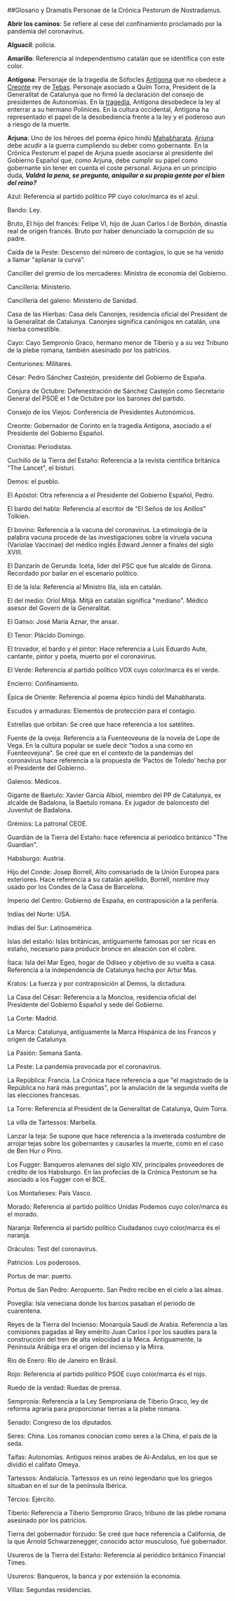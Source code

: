 ##Glosario y Dramatis Personae de la Crónica Pestorum de Nostradamus.

**Abrir los caminos**: Se refiere al cese del confinamiento proclamado por la pandemia del coronavirus.

**Alguacil**: policia.

**Amarillo**: Referencia al independentismo catalán que se identifica con este color.

**Antígona**: Personaje de la tragedia de Sófocles [Antígona](https://es.wikipedia.org/wiki/Ant%C3%ADgona) que no obedece a [Creonte](https://es.wikipedia.org/wiki/Creonte) rey de [Tebas](https://es.wikipedia.org/wiki/Tebas_(Grecia)). Personaje asociado a Quim Torra, President de la Generalitat de Catalunya que no firmó la declaración del consejo de presidentes de Autonomías. En la [tragedia](https://es.wikipedia.org/wiki/Ant%C3%ADgona_(S%C3%B3focles)), Antígona desobedece la ley al enterrar a su hermano Polinices. En la cultura occidental, Antígona ha representado el papel de la desobediencia frente a la ley y el poderoso aun a riesgo de la muerte. 

**Arjuna**: Uno de los héroes del poema épico hindú [Mahabharata](https://es.wikipedia.org/wiki/Mahabh%C3%A1rata). [Arjuna](https://es.wikipedia.org/wiki/Arjuna) debe acudir a la guerra cumpliendo su deber como gobernante. En la Crónica Pestorum el papel de Arjuna puede asociarse al presidente del Gobierno Español que, como Arjuna, debe cumplir su papel como gobernante sin tener en cuenta el coste personal. Arjuna en un principio duda, ***Valdrá la pena, se pregunta, aniquilar a su propia gente por el bien del reino?***

Azul: Referencia al partido político PP cuyo color/marca és el azul.

Bando: Ley.

Bruto, El hijo del francés: Felipe VI, hijo de Juan Carlos I de Borbón, dinastía real de origen francés. Bruto por haber denunciado la corrupción de su padre.

Caída de la Peste: Descenso del número de contagios, lo que se ha venido a llamar "aplanar la curva".

Canciller del gremio de los mercaderes: Ministra de economía del Gobierno.

Cancillería: Ministerio.

Cancillería del galeno: Ministerio de Sanidad.

Casa de las Hierbas: Casa dels Canonjes, residencia oficial del President de la Generalitat de Catalunya. Canonjes significa canónigos en catalán, una hierba comestible.

Cayo: Cayo Sempronio Graco, hermano menor de Tiberio y a su vez Tribuno de la plebe romana, también asesinado por los patricios.

Centuriones: Militares.

César: Pedro Sánchez Castejón, presidente del Gobierno de España.

Conjura de Octubre: Defenestración de Sánchez Castejón como Secretario General del PSOE el 1 de Octubre por los barones del partido.

Consejo de los Viejos: Conferencia de Presidentes Autonómicos.

Creonte: Gobernador de Corinto en la tragedia Antígona, asociado a el Presidente del Gobierno Español.

Cronistas: Periodistas.

Cuchillo de la Tierra del Estaño: Referencia a la revista científica británica "The Lancet", el bisturí.

Demos: el pueblo.

El Apóstol: Otra referencia a el Presidente del Gobierno Español, Pedro.

El bardo del habla: Referencia al escritor de "El Seños de los Anillos" Tolkien.

El bovino: Referencia a la vacuna del coronavirus. La etimología de la palabra vacuna procede de las investigaciones sobre la viruela vacuna (Variolae Vaccinae) del médico inglés Edward Jenner a finales del siglo XVIII.

El Danzarín de Gerunda: Iceta, líder del PSC que fue alcalde de Girona. Recordado por bailar en el escenario político.

El de la Isla: Referencia al Ministro Illa, isla en catalán.

El del medio: Oriol Mitjà. Mitjà en catalán significa "mediano". Médico asesor del Govern de la Generalitat.

El Ganso: José María Aznar, the ansar.

El Tenor: Plácido Domingo.

El trovador, el bardo y el pintor: Hace referencia a Luis Eduardo Aute, cantante, pintor y poeta, muerto por el coronavirus.

El Verde: Referencia al partido político VOX cuyo color/marca és el verde.

Encierro: Confinamiento.

Épica de Oriente: Referencia al poema épico hindú del Mahabharata.

Escudos y armaduras: Elementos de protección para el contagio.

Estrellas que orbitan: Se creé que hace referencia a los satélites.

Fuente de la oveja: Referencia a la Fuenteoveuna de la novela de Lope de Vega. En la cultura popular se suele decir "todos a una como en Fuenteovejuna". Se creé que en el contexto de la pandemias del coronavirus hace referencia a la propuesta de ‘Pactos de Toledo’ hecha por el Presidente del Gobierno.

Galenos: Médicos.

Gigante de Baetulo: Xavier García Albiol, miembro del PP de Catalunya, ex alcalde de Badalona, la Baetulo romana. Ex jugador de baloncesto del Juventut de Badalona.

Grémios: La patronal CEOE.

Guardián de la Tierra del Estaño: hace referencia al periódico británico "The Guardian".

Habsburgo: Austria.

Hijo del Conde: Josep Borrell, Alto comisariado de la Unión Europea para exteriores. Hace referencia a su catalán apellido, Borrell, nombre muy usado por los Condes de la Casa de Barcelona.

Imperio del Centro: Gobierno de España, en contraposición a la periferia.

Indias del Norte: USA.

Indias del Sur: Latinoamérica.

Islas del estaño: Islas británicas, antiguamente famosas por ser ricas en estaño, necesario para producir bronce en aleación con el cobre.

Ítaca: Isla del Mar Egeo, hogar de Odiseo y objetivo de su vuelta a casa. Referencia a la independencia de Catalunya hecha por Artur Mas.

Kratos: La fuerza y por contraposición al Demos, la dictadura.

La Casa del César: Referencia a la Moncloa, residencia oficial del Presidente del Gobierno Español y sede del Gobierno.

La Corte: Madrid.

La Marca: Catalunya, antiguamente la Marca Hispánica de los Francos y origen de Catalunya.

La Pasión: Semana Santa.

La Peste: La pandemia provocada por el coronavirus.

La República: Francia. La Crónica hace referencia a que "el magistrado de la República no hará más preguntas", por la anulación de la segunda vuelta de las elecciones francesas.

La Torre: Referencia al President de la Generalitat de Catalunya, Quim Torra.

La villa de Tartessos: Marbella.

Lanzar la teja: Se supone que hace referencia a la inveterada costumbre de arrojar tejas sobre los gobernantes y causarles la muerte, como en el caso de Ben Hur o Pirro.

Los Fugger: Banqueros alemanes del siglo XIV, principales proveedores de crédito de los Habsburgo. En las profecías de la Crónica Pestorum se ha asociado a los Fugger con el BCE.

Los Montañeses: País Vasco.

Morado: Referencia al partido político Unidas Podemos cuyo color/marca és el morado.

Naranja: Referencia al partido político Ciudadanos cuyo color/marca és el naranja.

Oráculos: Test del coronavirus.

Patricios: Los poderosos.

Portus de mar: puerto.

Portus de San Pedro: Aeropuerto. San Pedro recibe en el cielo a las almas.

Poveglia: Isla veneciana donde los barcos pasaban el periodo de cuarentena.

Reyes de la Tierra del Incienso: Monarquía Saudí de Arabia. Referencia a las comisiones pagadas al Rey emérito Juan Carlos I por los saudíes para la construcción del tren de alta velocidad a la Meca. Antiguamente, la Península Arábiga era el origen del incienso y la Mirra.

Rio de Enero: Rio de Janeiro en Brásil.

Rojo: Referencia al partido político PSOE cuyo color/marca és el rojo.

Ruedo de la verdad: Ruedas de prensa.

Sempronia: Referencia a la Ley Semproniana de Tiberio Graco, ley de reforma agraria para proporcionar tierras a la plebe romana.

Senado: Congreso de los diputados.

Seres: China. Los romanos conocían como seres a la China, el país de la seda.

Taifas: Autonomías. Antiguos reinos arabes de Al-Andalus, en los que se dividió el califato Omeya. 

Tartessos: Andalucía. Tartessos es un reino legendario que los griegos situaban en el sur de la península Ibérica.

Tércios: Ejército.

Tiberio: Referencia a Tiberio Sempronio Graco, tribuno de las plebe romana asesinado por los patricios.

Tierra del gobernador forzudo: Se creé que hace referencia a California, de la que Arnold Schwarzenegger, conocido actor musculoso, fué gobernador.

Usureros de la Tierra del Estaño: Referencia al periódico británico Financial Times.

Usureros: Banqueros, la banca y por extensión la economía.

Villas: Segundas residencias.

